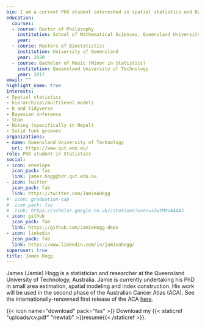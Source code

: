 ```yaml
---
bio: I am a current PhD student interested in spatial statistics and Bayesian modeling. 
education:
  courses:
  - course: Doctor of Philosophy
    institution: School of Mathematical Sciences, Queensland University of Technology
    year: 
  - course: Masters of Biostatistics
    institution: University of Queensland
    year: 2020
  - course: Bachelor of Music (Minor in Statistics)
    institution: Queensland University of Technology
    year: 2017
email: ""
highlight_name: true
interests:
- Spatial statistics
- hierarchical/multilevel models
- R and tidyverse
- Bayesian inference
- Stan
- Hiking (specifically in Nepal)
- Solid funk grooves
organizations:
- name: Queensland University of Technology
  url: https://www.qut.edu.au/
role: PhD student in Statistics
social:
- icon: envelope
  icon_pack: fas
  link: james.hogg@hdr.qut.edu.au
- icon: twitter
  icon_pack: fab
  link: https://twitter.com/JamieAHogg
#- icon: graduation-cap
#  icon_pack: fas
#  link: https://scholar.google.co.uk/citations?user=sIwtMXoAAAAJ
- icon: github
  icon_pack: fab
  link: https://github.com/JamieHogg-depo
- icon: linkedin
  icon_pack: fab
  link: https://www.linkedin.com/in/jamieahogg/
superuser: true
title: James Hogg
---
```


James (Jamie) Hogg is a statistician and researcher at the Queensland University of Technology, Australia. Jamie is currently undertaking his PhD in small area estimation, spatial modeling and index construction. His work will be used in the second phase of the Australian Cancer Atlas (ACA). See the internationally-renowned first release of the ACA [here](https://atlas.cancer.org.au/). 

{{< icon name="download" pack="fas" >}} Download my {{< staticref "uploads/cv.pdf" "newtab" >}}resumé{{< /staticref >}}.

